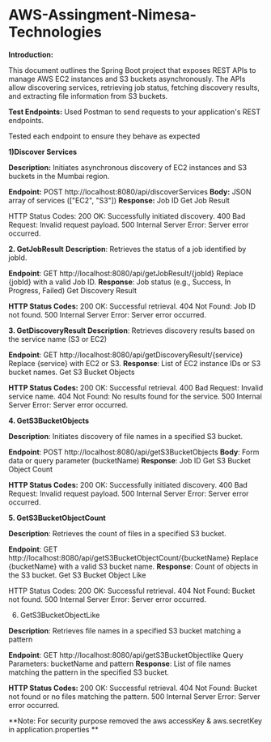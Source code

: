 # AWS-Assingment-Nimesa-Technologies

**Introduction:**

This document outlines the Spring Boot project that exposes REST APIs to manage AWS EC2 instances and S3 buckets asynchronously. The APIs allow discovering services, retrieving job status, fetching discovery results, and extracting file information from S3 buckets.



**Test Endpoints:**
Used Postman to send requests to your application's REST endpoints.

Tested each endpoint to ensure they behave as expected

**1)Discover Services**

**Description:** Initiates asynchronous discovery of EC2 instances and S3 buckets in the Mumbai region.

**Endpoint:** POST http://localhost:8080/api/discoverServices
**Body:** JSON array of services (["EC2", "S3"])
**Response:** Job ID
Get Job Result

HTTP Status Codes:
200 OK: Successfully initiated discovery.
400 Bad Request: Invalid request payload.
500 Internal Server Error: Server error occurred.

**2. GetJobResult**
**Description**: Retrieves the status of a job identified by jobId.

**Endpoint**: GET http://localhost:8080/api/getJobResult/{jobId}
Replace {jobId} with a valid Job ID.
**Response**: Job status (e.g., Success, In Progress, Failed)
Get Discovery Result

**HTTP Status Codes:**
200 OK: Successful retrieval.
404 Not Found: Job ID not found.
500 Internal Server Error: Server error occurred.

**3. GetDiscoveryResult**
**Description**: Retrieves discovery results based on the service name (S3 or EC2)

**Endpoint**: GET http://localhost:8080/api/getDiscoveryResult/{service}
Replace {service} with EC2 or S3.
**Response**: List of EC2 instance IDs or S3 bucket names.
Get S3 Bucket Objects

**HTTP Status Codes:**
200 OK: Successful retrieval.
400 Bad Request: Invalid service name.
404 Not Found: No results found for the service.
500 Internal Server Error: Server error occurred.


**4. GetS3BucketObjects**

**Description**: Initiates discovery of file names in a specified S3 bucket.

**Endpoint**: POST http://localhost:8080/api/getS3BucketObjects
**Body**: Form data or query parameter (bucketName)
**Response**: Job ID
Get S3 Bucket Object Count

**HTTP Status Codes:**
200 OK: Successfully initiated discovery.
400 Bad Request: Invalid request payload.
500 Internal Server Error: Server error occurred.

**5. GetS3BucketObjectCount**

**Description**: Retrieves the count of files in a specified S3 bucket.

**Endpoint**: GET http://localhost:8080/api/getS3BucketObjectCount/{bucketName}
Replace {bucketName} with a valid S3 bucket name.
**Response**: Count of objects in the S3 bucket.
Get S3 Bucket Object Like

HTTP Status Codes:
200 OK: Successful retrieval.
404 Not Found: Bucket not found.
500 Internal Server Error: Server error occurred.

6. GetS3BucketObjectLike

**Description**: Retrieves file names in a specified S3 bucket matching a pattern

**Endpoint**: GET http://localhost:8080/api/getS3BucketObjectlike
Query Parameters: bucketName and pattern
**Response**: List of file names matching the pattern in the specified S3 bucket.

**HTTP Status Codes:**
200 OK: Successful retrieval.
404 Not Found: Bucket not found or no files matching the pattern.
500 Internal Server Error: Server error occurred.


**Note: 
For security purpose removed the aws accessKey & aws.secretKey in application.properties **
